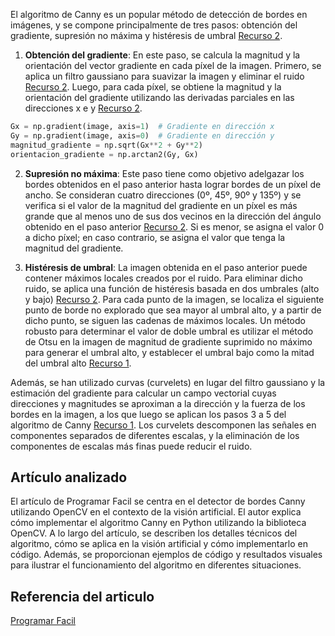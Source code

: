El algoritmo de Canny es un popular método de detección de bordes en imágenes, y se compone principalmente de tres pasos: obtención del gradiente, supresión no máxima y histéresis de umbral [Recurso 2](https://www.slideshare.net/c09271/deteccinde-bordes-canny).

1. **Obtención del gradiente**: En este paso, se calcula la magnitud y la orientación del vector gradiente en cada píxel de la imagen. Primero, se aplica un filtro gaussiano para suavizar la imagen y eliminar el ruido [Recurso 2](https://www.slideshare.net/c09271/deteccinde-bordes-canny). Luego, para cada píxel, se obtiene la magnitud y la orientación del gradiente utilizando las derivadas parciales en las direcciones x e y [Recurso 2](https://www.slideshare.net/c09271/deteccinde-bordes-canny). 

```python
Gx = np.gradient(image, axis=1)  # Gradiente en dirección x
Gy = np.gradient(image, axis=0)  # Gradiente en dirección y
magnitud_gradiente = np.sqrt(Gx**2 + Gy**2)
orientacion_gradiente = np.arctan2(Gy, Gx)
```

2. **Supresión no máxima**: Este paso tiene como objetivo adelgazar los bordes obtenidos en el paso anterior hasta lograr bordes de un píxel de ancho. Se consideran cuatro direcciones (0º, 45º, 90º y 135º) y se verifica si el valor de la magnitud del gradiente en un píxel es más grande que al menos uno de sus dos vecinos en la dirección del ángulo obtenido en el paso anterior [Recurso 2](https://www.slideshare.net/c09271/deteccinde-bordes-canny). Si es menor, se asigna el valor 0 a dicho píxel; en caso contrario, se asigna el valor que tenga la magnitud del gradiente.

3. **Histéresis de umbral**: La imagen obtenida en el paso anterior puede contener máximos locales creados por el ruido. Para eliminar dicho ruido, se aplica una función de histéresis basada en dos umbrales (alto y bajo) [Recurso 2](https://www.slideshare.net/c09271/deteccinde-bordes-canny). Para cada punto de la imagen, se localiza el siguiente punto de borde no explorado que sea mayor al umbral alto, y a partir de dicho punto, se siguen las cadenas de máximos locales. Un método robusto para determinar el valor de doble umbral es utilizar el método de Otsu en la imagen de magnitud de gradiente suprimido no máximo para generar el umbral alto, y establecer el umbral bajo como la mitad del umbral alto [Recurso 1](https://hmong.es/wiki/Canny_edge_detector).

Además, se han utilizado curvas (curvelets) en lugar del filtro gaussiano y la estimación del gradiente para calcular un campo vectorial cuyas direcciones y magnitudes se aproximan a la dirección y la fuerza de los bordes en la imagen, a los que luego se aplican los pasos 3 a 5 del algoritmo de Canny [Recurso 1](https://hmong.es/wiki/Canny_edge_detector). Los curvelets descomponen las señales en componentes separados de diferentes escalas, y la eliminación de los componentes de escalas más finas puede reducir el ruido.

## Artículo analizado
El artículo de Programar Facil se centra en el detector de bordes Canny utilizando OpenCV en el contexto de la visión artificial. El autor explica cómo implementar el algoritmo Canny en Python utilizando la biblioteca OpenCV. A lo largo del artículo, se describen los detalles técnicos del algoritmo, cómo se aplica en la visión artificial y cómo implementarlo en código. Además, se proporcionan ejemplos de código y resultados visuales para ilustrar el funcionamiento del algoritmo en diferentes situaciones.

## Referencia del articulo
[Programar Facil](https://programarfacil.com/blog/vision-artificial/detector-de-bordes-canny-opencv/)